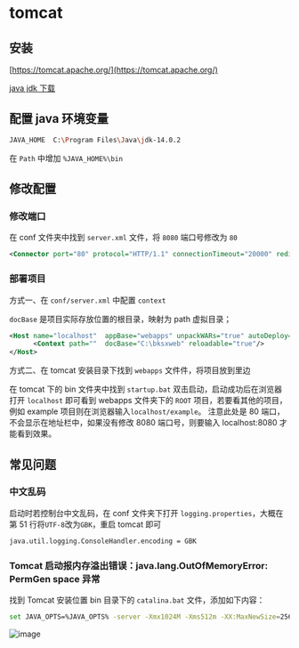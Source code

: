 # tomcat

## 安装

[https://tomcat.apache.org/](https://tomcat.apache.org/)

[java jdk 下载](https://www.oracle.com/java/technologies/javase-downloads.html)

## 配置 java 环境变量

```sh
JAVA_HOME  C:\Program Files\Java\jdk-14.0.2
```

在 `Path` 中增加 `%JAVA_HOME%\bin`

## 修改配置

### 修改端口

在 conf 文件夹中找到 `server.xml` 文件，将 `8080` 端口号修改为 `80`

```xml
<Connector port="80" protocol="HTTP/1.1" connectionTimeout="20000" redirectPort="8443" />
```

### 部署项目

方式一、在 `conf/server.xml` 中配置 `context`

`docBase` 是项目实际存放位置的根目录，映射为 path 虚拟目录；

```xml
<Host name="localhost"  appBase="webapps" unpackWARs="true" autoDeploy="true" xmlValidation="false" xmlNamespaceAware="false">
      <Context path=""  docBase="C:\bksxweb" reloadable="true"/>
</Host>
```

方式二、在 tomcat 安装目录下找到 `webapps` 文件件，将项目放到里边

在 tomcat 下的 bin 文件夹中找到 `startup.bat` 双击启动，启动成功后在浏览器打开 `localhost` 即可看到 webapps 文件夹下的 `ROOT` 项目，若要看其他的项目，例如 example 项目则在浏览器输入`localhost/example`。
注意此处是 80 端口，不会显示在地址栏中，如果没有修改 8080 端口号，则要输入 localhost:8080 才能看到效果。

## 常见问题

### 中文乱码

启动时若控制台中文乱码，在 conf 文件夹下打开 `logging.properties`，大概在第 51 行将`UTF-8`改为`GBK`，重启 tomcat 即可

```sh
java.util.logging.ConsoleHandler.encoding = GBK
```

### Tomcat 启动报内存溢出错误：java.lang.OutOfMemoryError: PermGen space 异常

找到 Tomcat 安装位置 bin 目录下的 `catalina.bat` 文件，添加如下内容：

```sh
set JAVA_OPTS=%JAVA_OPTS% -server -Xmx1024M -Xms512m -XX:MaxNewSize=256m -XX:PermSize=512M -XX:MaxPermSize=512m
```

![image](/blog/img/be/tomcat.png)
